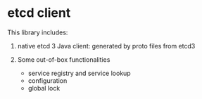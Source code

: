 # etcd client

This library includes:

1. native etcd 3 Java client: generated by proto files from etcd3
2. Some out-of-box functionalities

    - service registry and service lookup
    - configuration
    - global lock


